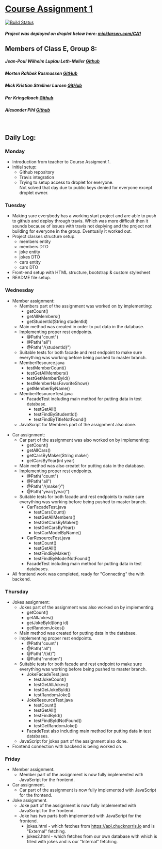 # [Course Assignment 1](https://docs.google.com/document/d/1XT94iw0TpKjK2c1hXhCj8wPPOwogTVME0hsONbEf4F4/edit)  
 [![Build Status](https://travis-ci.org/Jean-Poul/3semCourseAssignment1.svg?branch=master)](https://travis-ci.org/Jean-Poul/3semCourseAssignment1)
  
##### Project was deployed on droplet below here: [micklarsen.com/CA1](https://micklarsen.com/CA1/)
  
## Members of Class E, Group 8:
  ##### Jean-Poul Wilhelm Luplau Leth-Møller [Github](https://github.com/AlexanderPihl)
  ##### Morten Rahbek Rasmussen [GitHub](https://github.com/Amazingh0rse)
  ##### Mick Kristian Strellner Larsen [GitHub](https://github.com/MivleDK)
  ##### Per Kringelbach [Github](https://github.com/cph-pk)
  ##### Alexander Pihl [Github](https://github.com/AlexanderPihl)
   
 <br>
  
## Daily Log:
### **Monday**
- Introduction from teacher to Course Assigment 1.
- Initial setup:
  - Github repository
  - Travis integration
  - Trying to setup access to droplet for everyone.  
    Not solved that day due to public keys denied for everyone except droplet owner.
      
### **Tuesday**
- Making sure everybody has a working start project and are able to push to github and deploy through travis. Which was more difficult then it sounds because of issues with travis not deplying and the project not building for everyone in the group. Eventually it worked out.
- Project classes structure setup.
  - members entity
  - members DTO
  - joke entity
  - jokes DTO
  - cars entity
  - cars DTO
- Front-end setup with HTML structure, bootstrap & custom stylesheet
- README file setup.
  
### **Wednesday**
- Member assignment:
  - Members part of the assignment was worked on by implementing:
      - getCount()
      - getAllMembers()
      - getStudentId(String studentId)
  - Main method was created in order to put data in the database.
  - Implementing proper rest endpoints.
    - @Path("count")
    - @Path("all")
    - @Path("/{studentId}")
  - Suitable tests for both facade and rest endpoint to make sure everything was working before being pushed to master branch.
  - MemberResource.java
      - testMemberCount()
      - testGetAllMembers()
      - testGetMemberById()
      - testMemberHasFavoriteShow()
      - getMemberByName()
  - MemberResourceTest.java
    - FacadeTest including main method for putting data in test database.
        - testGetAll()
        - testFindByStudentId()
        - testFindByTitleNotFound()
  - JavaScript for Members part of the assignment also done. 
  <br>
-  Car assignment:
    - Car part of the assignment was also worked on by implementing:
      - getCount()
      - getAllCars()
      - getCarsByMaker(String maker)
      - getCarsByYear(int year)
    - Main method was also createt for putting data in the database.
    - Implementing proper rest endpoints.
      - @Path("count")
      - @Path("all")
      - @Path("/{maker}")
      - @Path("year/{year}")
     - Suitable tests for both facade and rest endpoints to make sure everything was working before being pushed to master branch.
       - CarFacadeTest.java
         - testCarsCount()
         - testGetAllMembers()
         - testGetCarsByMaker()
         - testGetCarsByYear()
         - testCarModelByName()
       - CarResourceTest.java
         - testCount()
         - testGetAll()
         - testFindByMaker()
         - testFindByModelNotFound()
       - FacadeTest including main method for putting data in test databases.
- All frontend work was completed, ready for "Connecting" the with backend.

### **Thursday**
-  Jokes assignment:
    - Jokes part of the assignment was also worked on by implementing:
      - getCount()
      - getAllJokes()
      - getJokeById(long id)
      - getRandomJokes()
    - Main method was created for putting data in the database.
    - implementing proper rest endpoints.
      - @Path("count")
      - @Path("all")
      - @Path("/{id}")
      - @Path("random")
     - Suitable tests for both facade and rest endpoint to make sure everything was working before being pushed to master branch.
       - JokeFacadeTest.java
         - testJokeCount()
         - testGetAllJokes()
         - testGetJokeById()
         - testRandomJoke()
       - JokeResourceTest.java
         - testCount()
         - testGetAll()
         - testFindById()
         - testFindByIdNotFound()
         - testGetRandomJoke()
       - FacadeTest also including main method for putting data in test databases.
     - JavaScript for jokes part of the assignment also done. 
- Frontend connection with backend is being worked on. 

### **Friday**
- Member assignment.
  - Member part of the assignment is now fully implemented with JavaScript for the frontend. 
- Car assignment.
  - Car part of the assignment is now fully implemented with JavaScript for the frontend.
- Joke assignment.
  - Joke part of the assignment is now fully implemented with JavaScript for the frontend.
  - Joke has two parts both implemented with JavaScript for the frontend.
    - jokes.html - which fetches from https://api.chucknorris.io and is "External" fetching. 
    - jokes2.html - which fetches from our own database with which is filled with jokes and is our "Internal" fetching.